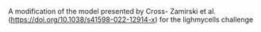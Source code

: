 A modification of the model presented by Cross-
Zamirski et al. (https://doi.org/10.1038/s41598-022-12914-x) for the lighmycells challenge